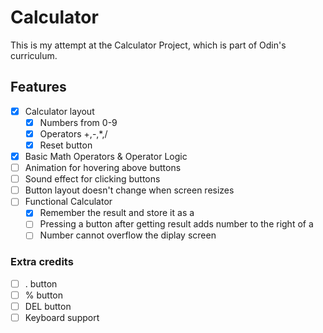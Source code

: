 # Calculator
This is my attempt at the Calculator Project, which is part of Odin's curriculum.

## Features
- [x] Calculator layout
  - [x] Numbers from 0-9
  - [x] Operators +,-,*,/
  - [x] Reset button
- [x] Basic Math Operators & Operator Logic
- [ ] Animation for hovering above buttons
- [ ] Sound effect for clicking buttons
- [ ] Button layout doesn't change when screen resizes
- [ ] Functional Calculator
  - [x] Remember the result and store it as a
  - [ ] Pressing a button after getting result adds number to the right of a
  - [ ] Number cannot overflow the diplay screen

### Extra credits
- [ ] . button
- [ ] % button
- [ ] DEL button
- [ ] Keyboard support
